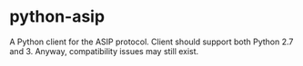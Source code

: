 # python-asip
A Python client for the ASIP protocol.
Client should support both Python 2.7 and 3. Anyway, compatibility issues may still exist.